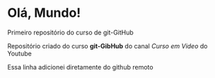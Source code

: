 # Olá, Mundo!
 Primeiro repositório do curso de git-GitHub

 Repositório criado do curso **git-GibHub** do canal *Curso em Video* do Youtube

Essa linha adicionei diretamente do github remoto
